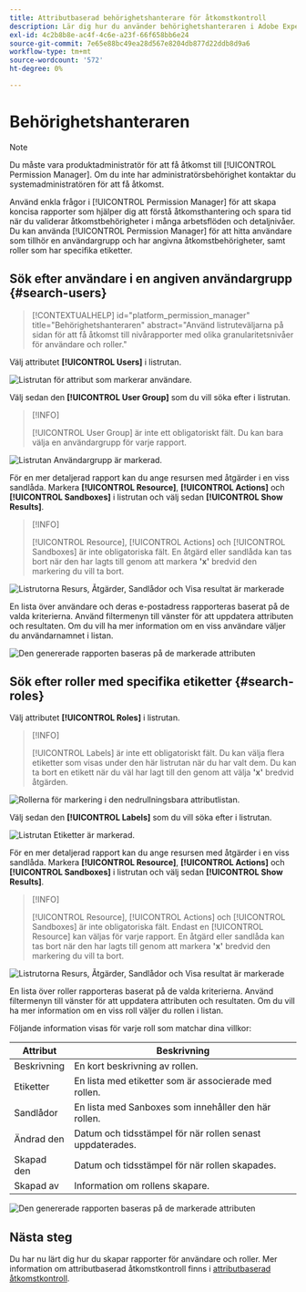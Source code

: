 ```yaml
---
title: Attributbaserad behörighetshanterare för åtkomstkontroll
description: Lär dig hur du använder behörighetshanteraren i Adobe Experience Platform för att skapa rapporter och validera åtkomstbehörigheter.
exl-id: 4c2b8b8e-ac4f-4c6e-a23f-66f658bb6e24
source-git-commit: 7e65e88bc49ea28d567e8204db877d22ddb8d9a6
workflow-type: tm+mt
source-wordcount: '572'
ht-degree: 0%

---
```


# Behörighetshanteraren

>[!NOTE]
>
>Du måste vara produktadministratör för att få åtkomst till [!UICONTROL Permission Manager]. Om du inte har administratörsbehörighet kontaktar du systemadministratören för att få åtkomst.

Använd enkla frågor i [!UICONTROL Permission Manager] för att skapa koncisa rapporter som hjälper dig att förstå åtkomsthantering och spara tid när du validerar åtkomstbehörigheter i många arbetsflöden och detaljnivåer. Du kan använda [!UICONTROL Permission Manager] för att hitta användare som tillhör en användargrupp och har angivna åtkomstbehörigheter, samt roller som har specifika etiketter.

## Sök efter användare i en angiven användargrupp {#search-users}

>[!CONTEXTUALHELP]
>id="platform_permission_manager"
>title="Behörighetshanteraren"
>abstract="Använd listruteväljarna på sidan för att få åtkomst till nivårapporter med olika granularitetsnivåer för användare och roller."
<!-- >additional-url="https://experienceleague.adobe.com/docs/experience-platform/access-control/abac/permissions-manager/permissions.html?lang=sv-SE" text="Permission manager" -->

Välj attributet **[!UICONTROL Users]** i listrutan.

![Listrutan för attribut som markerar användare.](../../images/permission-manager/users-select.png)

Välj sedan den **[!UICONTROL User Group]** som du vill söka efter i listrutan.

>[!INFO]
>
>[!UICONTROL User Group] är inte ett obligatoriskt fält. Du kan bara välja en användargrupp för varje rapport.

![Listrutan Användargrupp är markerad.](../../images/permission-manager/user-group-select.png)

För en mer detaljerad rapport kan du ange resursen med åtgärder i en viss sandlåda. Markera **[!UICONTROL Resource]**, **[!UICONTROL Actions]** och **[!UICONTROL Sandboxes]** i listrutan och välj sedan **[!UICONTROL Show Results]**.

>[!INFO]
>
>[!UICONTROL Resource], [!UICONTROL Actions] och [!UICONTROL Sandboxes] är inte obligatoriska fält. En åtgärd eller sandlåda kan tas bort när den har lagts till genom att markera **&#39;x&#39;** bredvid den markering du vill ta bort.

![Listrutorna Resurs, Åtgärder, Sandlådor och Visa resultat är markerade](../../images/permission-manager/users-additional-attributes-select.png)

En lista över användare och deras e-postadress rapporteras baserat på de valda kriterierna. Använd filtermenyn till vänster för att uppdatera attributen och resultaten. Om du vill ha mer information om en viss användare väljer du användarnamnet i listan.

![Den genererade rapporten baseras på de markerade attributen](../../images/permission-manager/users-report.png)

## Sök efter roller med specifika etiketter {#search-roles}

Välj attributet **[!UICONTROL Roles]** i listrutan.

>[!INFO]
>
>[!UICONTROL Labels] är inte ett obligatoriskt fält. Du kan välja flera etiketter som visas under den här listrutan när du har valt dem. Du kan ta bort en etikett när du väl har lagt till den genom att välja **&#39;x&#39;** bredvid åtgärden.

![Rollerna för markering i den nedrullningsbara attributlistan.](../../images/permission-manager/roles-select.png)

Välj sedan den **[!UICONTROL Labels]** som du vill söka efter i listrutan.

![Listrutan Etiketter är markerad.](../../images/permission-manager/roles-labels-select.png)

För en mer detaljerad rapport kan du ange resursen med åtgärder i en viss sandlåda. Markera **[!UICONTROL Resource]**, **[!UICONTROL Actions]** och **[!UICONTROL Sandboxes]** i listrutan och välj sedan **[!UICONTROL Show Results]**.

>[!INFO]
>
>[!UICONTROL Resource], [!UICONTROL Actions] och [!UICONTROL Sandboxes] är inte obligatoriska fält. Endast en [!UICONTROL Resource] kan väljas för varje rapport. En åtgärd eller sandlåda kan tas bort när den har lagts till genom att markera **&#39;x&#39;** bredvid den markering du vill ta bort.

![Listrutorna Resurs, Åtgärder, Sandlådor och Visa resultat är markerade](../../images/permission-manager/roles-additional-attributes-select.png)

En lista över roller rapporteras baserat på de valda kriterierna. Använd filtermenyn till vänster för att uppdatera attributen och resultaten. Om du vill ha mer information om en viss roll väljer du rollen i listan.

Följande information visas för varje roll som matchar dina villkor:

| Attribut | Beskrivning |
| --- | --- |
| Beskrivning | En kort beskrivning av rollen. |
| Etiketter | En lista med etiketter som är associerade med rollen. |
| Sandlådor | En lista med Sanboxes som innehåller den här rollen. |
| Ändrad den | Datum och tidsstämpel för när rollen senast uppdaterades. |
| Skapad den | Datum och tidsstämpel för när rollen skapades. |
| Skapad av | Information om rollens skapare. |

![Den genererade rapporten baseras på de markerade attributen](../../images/permission-manager/roles-report.png)

## Nästa steg

Du har nu lärt dig hur du skapar rapporter för användare och roller. Mer information om attributbaserad åtkomstkontroll finns i [attributbaserad åtkomstkontroll](../overview.md).
